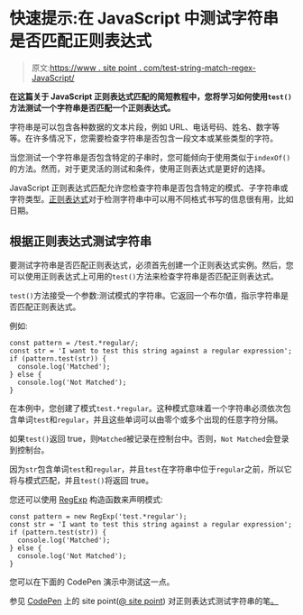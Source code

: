 # 快速提示:在 JavaScript 中测试字符串是否匹配正则表达式

> 原文:[https://www . site point . com/test-string-match-regex-JavaScript/](https://www.sitepoint.com/test-string-match-regex-javascript/)

**在这篇关于 JavaScript 正则表达式匹配的简短教程中，您将学习如何使用`test()`方法测试一个字符串是否匹配一个正则表达式。**

字符串是可以包含各种数据的文本片段，例如 URL、电话号码、姓名、数字等等。在许多情况下，您需要检查字符串是否包含一段文本或某些类型的字符。

当您测试一个字符串是否包含特定的子串时，您可能倾向于使用类似于`indexOf()`的方法。然而，对于更灵活的测试和条件，使用正则表达式是更好的选择。

JavaScript 正则表达式匹配允许您检查字符串是否包含特定的模式、子字符串或字符类型。[正则表达式](https://www.sitepoint.com/learn-regex/)对于检测字符串中可以用不同格式书写的信息很有用，比如日期。

## 根据正则表达式测试字符串

要测试字符串是否匹配正则表达式，必须首先创建一个正则表达式实例。然后，您可以使用正则表达式上可用的`test()`方法来检查字符串是否匹配正则表达式。

`test()`方法接受一个参数:测试模式的字符串。它返回一个布尔值，指示字符串是否匹配正则表达式。

例如:

```
const pattern = /test.*regular/;
const str = 'I want to test this string against a regular expression';
if (pattern.test(str)) {
  console.log('Matched');
} else {
  console.log('Not Matched');
} 
```

在本例中，您创建了模式`test.*regular`。这种模式意味着一个字符串必须依次包含单词`test`和`regular`，并且这些单词可以由零个或多个出现的任意字符分隔。

如果`test()`返回 true，则`Matched`被记录在控制台中。否则，`Not Matched`会登录到控制台。

因为`str`包含单词`test`和`regular`，并且`test`在字符串中位于`regular`之前，所以它将与模式匹配，并且`test()`将返回 true。

您还可以使用 [RegExp](https://developer.mozilla.org/en-US/docs/Web/JavaScript/Reference/Global_Objects/RegExp/RegExp) 构造函数来声明模式:

```
const pattern = new RegExp('test.*regular');
const str = 'I want to test this string against a regular expression';
if (pattern.test(str)) {
  console.log('Matched');
} else {
  console.log('Not Matched');
} 
```

您可以在下面的 CodePen 演示中测试这一点。

参见 [CodePen](https://codepen.io) 上的 site point([@ site point](https://codepen.io/SitePoint))
对正则表达式测试字符串的笔[。](https://codepen.io/SitePoint/pen/KKRvKzm)